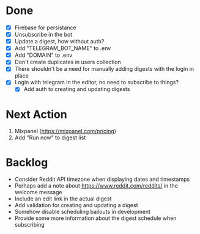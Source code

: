 # Done

- [x] Firebase for persistance
- [x] Unsubscribe in the bot
- [x] Update a digest, how without auth?
- [x] Add "TELEGRAM_BOT_NAME" to .env
- [x] Add "DOMAIN" to .env
- [x] Don't create duplicates in users collection
- [x] There shouldn't be a need for manually adding digests with the login in place
- [x] Login with telegram in the editor, no need to subscribe to things?
  - [x] Add auth to creating and updating digests

# Next Action

1. Mixpanel (https://mixpanel.com/pricing)
2. Add "Run now" to digest list

# Backlog

- Consider Reddit API timezone when displaying dates and timestamps
- Perhaps add a note about https://www.reddit.com/reddits/ in the welcome message
- Include an edit link in the actual digest
- Add validation for creating and updating a digest
- Somehow disable scheduling bailouts in development
- Provide some more information about the digest schedule when subscribing
